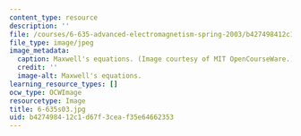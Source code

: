 ```yaml
---
content_type: resource
description: ''
file: /courses/6-635-advanced-electromagnetism-spring-2003/b427498412c1d67f3ceaf35e64662353_6-635s03.jpg
file_type: image/jpeg
image_metadata:
  caption: Maxwell's equations. (Image courtesy of MIT OpenCourseWare.)
  credit: ''
  image-alt: Maxwell's equations.
learning_resource_types: []
ocw_type: OCWImage
resourcetype: Image
title: 6-635s03.jpg
uid: b4274984-12c1-d67f-3cea-f35e64662353
---
```

